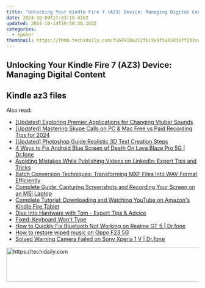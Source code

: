 ```yaml
---
title: "Unlocking Your Kindle Fire 7 (AZ3) Device: Managing Digital Content"
date: 2024-10-09T17:33:19.416Z
updated: 2024-10-14T19:59:38.165Z
categories:
  - epubor
thumbnail: https://thmb.techidaily.com/f160910a212f6c2e8f5a65836ff203ce0f8a0fb9c3edf4656ba779c98a69f717.jpg
---
```


## Unlocking Your Kindle Fire 7 (AZ3) Device: Managing Digital Content

## Kindle az3 files

<ins class="adsbygoogle"
     style="display:block"
     data-ad-format="autorelaxed"
     data-ad-client="ca-pub-7571918770474297"
     data-ad-slot="1223367746"></ins>

<ins class="adsbygoogle"
     style="display:block"
     data-ad-client="ca-pub-7571918770474297"
     data-ad-slot="8358498916"
     data-ad-format="auto"
     data-full-width-responsive="true"></ins>

<span class="atpl-alsoreadstyle">Also read:</span>
<div><ul>
<li><a href="https://some-techniques.techidaily.com/updated-exploring-premier-applications-for-changing-vtuber-sounds/"><u>[Updated] Exploring Premier Applications for Changing Vtuber Sounds</u></a></li>
<li><a href="https://video-screen-grab.techidaily.com/updated-mastering-skype-calls-on-pc-and-mac-free-vs-paid-recording-tips-for-2024/"><u>[Updated] Mastering Skype Calls on PC & Mac Free vs Paid Recording Tips for 2024</u></a></li>
<li><a href="https://extra-skills.techidaily.com/updated-photoshop-guide-realistic-3d-text-creation-steps/"><u>[Updated] Photoshop Guide Realistic 3D Text Creation Steps</u></a></li>
<li><a href="https://howto.techidaily.com/4-ways-to-fix-android-blue-screen-of-death-on-lava-blaze-pro-5g-drfone-by-drfone-fix-android-problems-fix-android-problems/"><u>4 Ways to Fix Android Blue Screen of Death On Lava Blaze Pro 5G | Dr.fone</u></a></li>
<li><a href="https://discover-bits.techidaily.com/avoiding-mistakes-while-publishing-videos-on-linkedin-expert-tips-and-tricks/"><u>Avoiding Mistakes While Publishing Videos on LinkedIn: Expert Tips and Tricks</u></a></li>
<li><a href="https://discover-bits.techidaily.com/batch-conversion-techniques-transforming-mxf-files-into-wav-format-efficiently/"><u>Batch Conversion Techniques: Transforming MXF Files Into WAV Format Efficiently</u></a></li>
<li><a href="https://discover-bits.techidaily.com/complete-guide-capturing-screenshots-and-recording-your-screen-on-an-msi-laptop/"><u>Complete Guide: Capturing Screenshots and Recording Your Screen on an MSI Laptop</u></a></li>
<li><a href="https://discover-bits.techidaily.com/complete-tutorial-downloading-and-watching-youtube-on-amazons-kindle-fire-tablet/"><u>Complete Tutorial: Downloading and Watching YouTube on Amazon's Kindle Fire Tablet</u></a></li>
<li><a href="https://hardware-tips.techidaily.com/dive-into-hardware-with-tom-expert-tips-and-advice/"><u>Dive Into Hardware with Tom - Expert Tips & Advice</u></a></li>
<li><a href="https://common-error.techidaily.com/fixed-keyboard-wont-type/"><u>Fixed: Keyboard Won't Type</u></a></li>
<li><a href="https://fix-guide.techidaily.com/how-to-quickly-fix-bluetooth-not-working-on-realme-gt-5-drfone-by-drfone-fix-android-problems-fix-android-problems/"><u>How to Quickly Fix Bluetooth Not Working on Realme GT 5 | Dr.fone</u></a></li>
<li><a href="https://blog-min.techidaily.com/how-to-restore-wiped-music-on-oppo-f23-5g-by-fonelab-android-recover-music/"><u>How to restore wiped music on Oppo F23 5G</u></a></li>
<li><a href="https://howto.techidaily.com/solved-warning-camera-failed-on-sony-xperia-1-v-drfone-by-drfone-fix-android-problems-fix-android-problems/"><u>Solved Warning Camera Failed on Sony Xperia 1 V | Dr.fone</u></a></li>
</ul></div>

<!-- affiliate ads begin -->
<a href="https://united.elfm.net/c/5597632/517826/4704" target="_top" id="517826">
  <img src="//a.impactradius-go.com/display-ad/4704-517826" border="0" alt="https://techidaily.com" width="728" height="90"/>
</a>
<img height="0" width="0" src="https://united.elfm.net/i/5597632/517826/4704" style="position:absolute;visibility:hidden;" border="0" />
<!-- affiliate ads end -->

